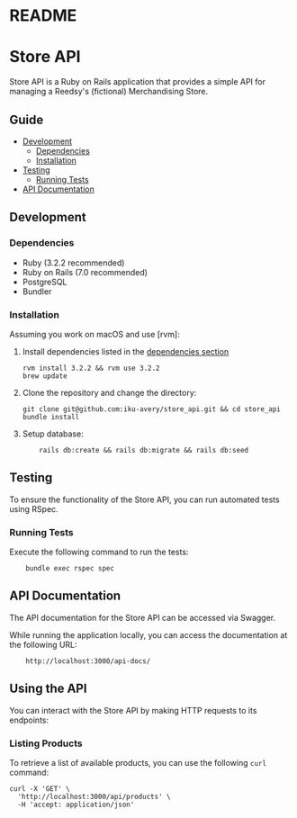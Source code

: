 # README

# Store API

Store API is a Ruby on Rails application that provides a simple API for managing a Reedsy's (fictional) Merchandising Store.

## Guide

- [Development](#development)
  - [Dependencies](#dependencies)
  - [Installation](#installation)
- [Testing](#testing)
  - [Running Tests](#running-tests)
- [API Documentation](#api-documentation)

## Development
### Dependencies

- Ruby (3.2.2 recommended)
- Ruby on Rails (7.0 recommended)
- PostgreSQL
- Bundler

### Installation

Assuming you work on macOS and use [rvm]:

1. Install dependencies listed in the [dependencies section](#dependencies)

    ```shell
    rvm install 3.2.2 && rvm use 3.2.2
    brew update
    ```

2. Clone the repository and change the directory:

    ```shell
    git clone git@github.com:iku-avery/store_api.git && cd store_api
    bundle install
    ```

3. Setup database:
    ```shell
        rails db:create && rails db:migrate && rails db:seed
    ```


## Testing

To ensure the functionality of the Store API, you can run automated tests using RSpec. 

### Running Tests

Execute the following command to run the tests:

```shell
    bundle exec rspec spec
```

## API Documentation

The API documentation for the Store API can be accessed via Swagger. 

While running the application locally, you can access the documentation at the following URL:

```shell
    http://localhost:3000/api-docs/
```

## Using the API

You can interact with the Store API by making HTTP requests to its endpoints:
### Listing Products

To retrieve a list of available products, you can use the following `curl` command:

```shell
curl -X 'GET' \
  'http://localhost:3000/api/products' \
  -H 'accept: application/json'
```